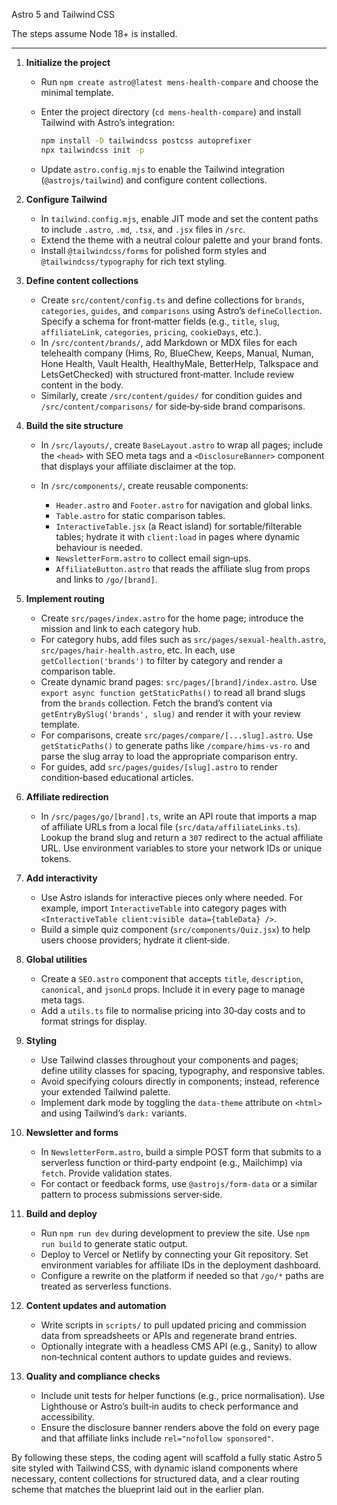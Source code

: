 Astro 5 and Tailwind CSS

The steps assume Node 18+ is installed.

---

1. **Initialize the project**

   * Run `npm create astro@latest mens-health-compare` and choose the minimal template.
   * Enter the project directory (`cd mens-health-compare`) and install Tailwind with Astro’s integration:

     ```bash
     npm install -D tailwindcss postcss autoprefixer
     npx tailwindcss init -p
     ```
   * Update `astro.config.mjs` to enable the Tailwind integration (`@astrojs/tailwind`) and configure content collections.

2. **Configure Tailwind**

   * In `tailwind.config.mjs`, enable JIT mode and set the content paths to include `.astro`, `.md`, `.tsx`, and `.jsx` files in `/src`.
   * Extend the theme with a neutral colour palette and your brand fonts.
   * Install `@tailwindcss/forms` for polished form styles and `@tailwindcss/typography` for rich text styling.

3. **Define content collections**

   * Create `src/content/config.ts` and define collections for `brands`, `categories`, `guides`, and `comparisons` using Astro’s `defineCollection`.  Specify a schema for front‑matter fields (e.g., `title`, `slug`, `affiliateLink`, `categories`, `pricing`, `cookieDays`, etc.).
   * In `/src/content/brands/`, add Markdown or MDX files for each telehealth company (Hims, Ro, BlueChew, Keeps, Manual, Numan, Hone Health, Vault Health, HealthyMale, BetterHelp, Talkspace and LetsGetChecked) with structured front‑matter.  Include review content in the body.
   * Similarly, create `/src/content/guides/` for condition guides and `/src/content/comparisons/` for side‑by‑side brand comparisons.

4. **Build the site structure**

   * In `/src/layouts/`, create `BaseLayout.astro` to wrap all pages; include the `<head>` with SEO meta tags and a `<DisclosureBanner>` component that displays your affiliate disclaimer at the top.
   * In `/src/components/`, create reusable components:

     * `Header.astro` and `Footer.astro` for navigation and global links.
     * `Table.astro` for static comparison tables.
     * `InteractiveTable.jsx` (a React island) for sortable/filterable tables; hydrate it with `client:load` in pages where dynamic behaviour is needed.
     * `NewsletterForm.astro` to collect email sign‑ups.
     * `AffiliateButton.astro` that reads the affiliate slug from props and links to `/go/[brand]`.

5. **Implement routing**

   * Create `src/pages/index.astro` for the home page; introduce the mission and link to each category hub.
   * For category hubs, add files such as `src/pages/sexual-health.astro`, `src/pages/hair-health.astro`, etc.  In each, use `getCollection('brands')` to filter by category and render a comparison table.
   * Create dynamic brand pages: `src/pages/[brand]/index.astro`.  Use `export async function getStaticPaths()` to read all brand slugs from the `brands` collection.  Fetch the brand’s content via `getEntryBySlug('brands', slug)` and render it with your review template.
   * For comparisons, create `src/pages/compare/[...slug].astro`.  Use `getStaticPaths()` to generate paths like `/compare/hims-vs-ro` and parse the slug array to load the appropriate comparison entry.
   * For guides, add `src/pages/guides/[slug].astro` to render condition‑based educational articles.

6. **Affiliate redirection**

   * In `/src/pages/go/[brand].ts`, write an API route that imports a map of affiliate URLs from a local file (`src/data/affiliateLinks.ts`).  Lookup the brand slug and return a `307` redirect to the actual affiliate URL.  Use environment variables to store your network IDs or unique tokens.

7. **Add interactivity**

   * Use Astro islands for interactive pieces only where needed.  For example, import `InteractiveTable` into category pages with `<InteractiveTable client:visible data={tableData} />`.
   * Build a simple quiz component (`src/components/Quiz.jsx`) to help users choose providers; hydrate it client‑side.

8. **Global utilities**

   * Create a `SEO.astro` component that accepts `title`, `description`, `canonical`, and `jsonLd` props.  Include it in every page to manage meta tags.
   * Add a `utils.ts` file to normalise pricing into 30‑day costs and to format strings for display.

9. **Styling**

   * Use Tailwind classes throughout your components and pages; define utility classes for spacing, typography, and responsive tables.
   * Avoid specifying colours directly in components; instead, reference your extended Tailwind palette.
   * Implement dark mode by toggling the `data-theme` attribute on `<html>` and using Tailwind’s `dark:` variants.

10. **Newsletter and forms**

    * In `NewsletterForm.astro`, build a simple POST form that submits to a serverless function or third‑party endpoint (e.g., Mailchimp) via `fetch`.  Provide validation states.
    * For contact or feedback forms, use `@astrojs/form-data` or a similar pattern to process submissions server‑side.

11. **Build and deploy**

    * Run `npm run dev` during development to preview the site.  Use `npm run build` to generate static output.
    * Deploy to Vercel or Netlify by connecting your Git repository.  Set environment variables for affiliate IDs in the deployment dashboard.
    * Configure a rewrite on the platform if needed so that `/go/*` paths are treated as serverless functions.

12. **Content updates and automation**

    * Write scripts in `scripts/` to pull updated pricing and commission data from spreadsheets or APIs and regenerate brand entries.
    * Optionally integrate with a headless CMS API (e.g., Sanity) to allow non‑technical content authors to update guides and reviews.

13. **Quality and compliance checks**

    * Include unit tests for helper functions (e.g., price normalisation).  Use Lighthouse or Astro’s built‑in audits to check performance and accessibility.
    * Ensure the disclosure banner renders above the fold on every page and that affiliate links include `rel="nofollow sponsored"`.

By following these steps, the coding agent will scaffold a fully static Astro 5 site styled with Tailwind CSS, with dynamic island components where necessary, content collections for structured data, and a clear routing scheme that matches the blueprint laid out in the earlier plan.
